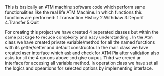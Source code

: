 This is basically an ATM machine software code which perform same functionalities like the real life ATM Machine.
In which functions this functions are performed: 1.Transaction History 
                                                 2.Withdraw
                                                 3.Deposit
                                                 4.Transfer
                                                 5.Quit 
                        
For creating this project we have created 4 seperated classes but within the same package to reduce complexity and easy understanding .
In the Atm class we have created private variable/method for all the named functions with its getter/setter and default constructor.
In the main class we have created user interface which ask and check for ATM Pin after validation also asks for all the 4 options above
and give output.
Third we creted an interface for accesing all variable method.
In operation class we have set all the logics and opeartions for selected options by implementing interface. 
